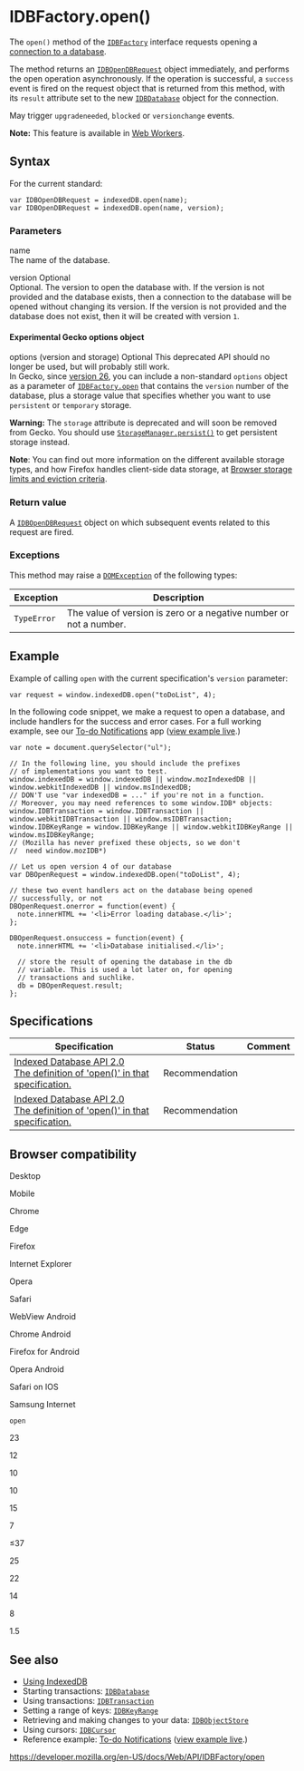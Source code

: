 # IDBFactory.open()

The `open()` method of the [`IDBFactory`](../idbfactory) interface requests opening a [connection to a database](../indexeddb_api#gloss_database_connection).

The method returns an [`IDBOpenDBRequest`](../idbopendbrequest) object immediately, and performs the open operation asynchronously. If the operation is successful, a `success` event is fired on the request object that is returned from this method, with its `result` attribute set to the new [`IDBDatabase`](../idbdatabase) object for the connection.

May trigger `upgradeneeded`, `blocked` or `versionchange` events.

**Note:** This feature is available in [Web Workers](../web_workers_api).

## Syntax

For the current standard:

    var IDBOpenDBRequest = indexedDB.open(name);
    var IDBOpenDBRequest = indexedDB.open(name, version);

### Parameters

name  
The name of the database.

version <span class="badge inline optional">Optional</span>  
Optional. The version to open the database with. If the version is not provided and the database exists, then a connection to the database will be opened without changing its version. If the version is not provided and the database does not exist, then it will be created with version `1`.

#### Experimental Gecko options object

options (version and storage) <span class="badge inline optional">Optional</span> <span class="icon deprecated" viewbox="0 0 100 100" xmlns="http://www.w3.org/2000/svg" role="img"> This deprecated API should no longer be used, but will probably still work. </span>  
In Gecko, since [version 26](https://developer.mozilla.org/en-US/docs/Mozilla/Firefox/Releases/26), you can include a non-standard `options` object as a parameter of [`IDBFactory.open`](open) that contains the `version` number of the database, plus a storage value that specifies whether you want to use `persistent` or `temporary` storage.

**Warning:** The `storage` attribute is deprecated and will soon be removed from Gecko. You should use [`StorageManager.persist()`](../storagemanager/persist) to get persistent storage instead.

**Note**: You can find out more information on the different available storage types, and how Firefox handles client-side data storage, at [Browser storage limits and eviction criteria](../indexeddb_api/browser_storage_limits_and_eviction_criteria).

### Return value

A [`IDBOpenDBRequest`](../idbopendbrequest) object on which subsequent events related to this request are fired.

### Exceptions

This method may raise a [`DOMException`](../domexception) of the following types:

<table><thead><tr class="header"><th>Exception</th><th>Description</th></tr></thead><tbody><tr class="odd"><td><code>TypeError</code></td><td>The value of version is zero or a negative number or not a number.</td></tr></tbody></table>

## Example

Example of calling `open` with the current specification's `version` parameter:

    var request = window.indexedDB.open("toDoList", 4);

In the following code snippet, we make a request to open a database, and include handlers for the success and error cases. For a full working example, see our [To-do Notifications](https://github.com/mdn/to-do-notifications/tree/gh-pages) app ([view example live](https://mdn.github.io/to-do-notifications/).)

    var note = document.querySelector("ul");

    // In the following line, you should include the prefixes
    // of implementations you want to test.
    window.indexedDB = window.indexedDB || window.mozIndexedDB || window.webkitIndexedDB || window.msIndexedDB;
    // DON'T use "var indexedDB = ..." if you're not in a function.
    // Moreover, you may need references to some window.IDB* objects:
    window.IDBTransaction = window.IDBTransaction || window.webkitIDBTransaction || window.msIDBTransaction;
    window.IDBKeyRange = window.IDBKeyRange || window.webkitIDBKeyRange || window.msIDBKeyRange;
    // (Mozilla has never prefixed these objects, so we don't
    //  need window.mozIDB*)

    // Let us open version 4 of our database
    var DBOpenRequest = window.indexedDB.open("toDoList", 4);

    // these two event handlers act on the database being opened
    // successfully, or not
    DBOpenRequest.onerror = function(event) {
      note.innerHTML += '<li>Error loading database.</li>';
    };

    DBOpenRequest.onsuccess = function(event) {
      note.innerHTML += '<li>Database initialised.</li>';

      // store the result of opening the database in the db
      // variable. This is used a lot later on, for opening
      // transactions and suchlike.
      db = DBOpenRequest.result;
    };

## Specifications

<table><thead><tr class="header"><th>Specification</th><th>Status</th><th>Comment</th></tr></thead><tbody><tr class="odd"><td><a href="https://www.w3.org/TR/IndexedDB/#dom-idbfactory-open">Indexed Database API 2.0<br />
<span class="small">The definition of 'open()' in that specification.</span></a></td><td><span class="spec-rec">Recommendation</span></td><td></td></tr><tr class="even"><td><a href="https://www.w3.org/TR/IndexedDB/#dom-idbfactory-open">Indexed Database API 2.0<br />
<span class="small">The definition of 'open()' in that specification.</span></a></td><td><span class="spec-rec">Recommendation</span></td><td></td></tr></tbody></table>

## Browser compatibility

Desktop

Mobile

Chrome

Edge

Firefox

Internet Explorer

Opera

Safari

WebView Android

Chrome Android

Firefox for Android

Opera Android

Safari on IOS

Samsung Internet

`open`

23

12

10

10

15

7

≤37

25

22

14

8

1.5

## See also

- [Using IndexedDB](../indexeddb_api/using_indexeddb)
- Starting transactions: [`IDBDatabase`](../idbdatabase)
- Using transactions: [`IDBTransaction`](../idbtransaction)
- Setting a range of keys: [`IDBKeyRange`](../idbkeyrange)
- Retrieving and making changes to your data: [`IDBObjectStore`](../idbobjectstore)
- Using cursors: [`IDBCursor`](../idbcursor)
- Reference example: [To-do Notifications](https://github.com/mdn/to-do-notifications/tree/gh-pages) ([view example live](https://mdn.github.io/to-do-notifications/).)

<a href="https://developer.mozilla.org/en-US/docs/Web/API/IDBFactory/open" class="_attribution-link">https://developer.mozilla.org/en-US/docs/Web/API/IDBFactory/open</a>
